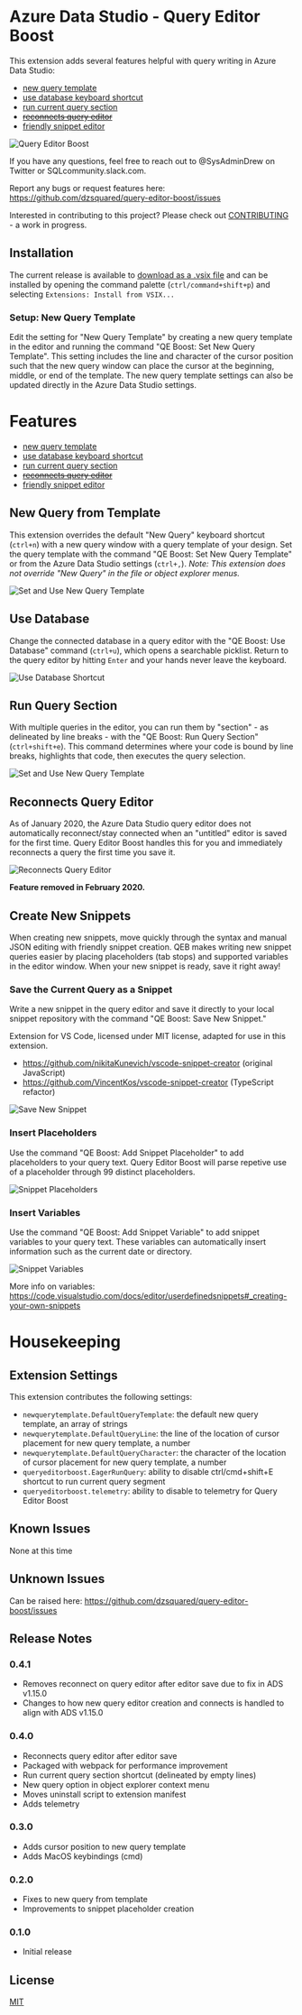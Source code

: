 # Azure Data Studio - Query Editor Boost

This extension adds several features helpful with query writing in Azure Data Studio:
* [new query template](#new-query-from-template)
* [use database keyboard shortcut](#use-database)
* [run current query section](#run-query-section)
* ~~[reconnects query editor](#reconnects-query-editor)~~
* [friendly snippet editor](#create-new-snippets)

![Query Editor Boost](https://raw.githubusercontent.com/dzsquared/query-editor-boost/master/images/QEboost_wide200.png)


If you have any questions, feel free to reach out to @SysAdminDrew on Twitter or SQLcommunity.slack.com.

Report any bugs or request features here: https://github.com/dzsquared/query-editor-boost/issues

Interested in contributing to this project?  Please check out [CONTRIBUTING](https://github.com/dzsquared/query-editor-boost/blob/master/CONTRIBUTING.md) - a work in progress.


## Installation
The current release is available to [download as a .vsix file](https://github.com/dzsquared/query-editor-boost/releases/download/0.4.1/query-editor-boost-0.4.1.vsix) and can be installed by opening the command palette (`ctrl/command+shift+p`) and selecting `Extensions: Install from VSIX...`

### Setup: New Query Template
Edit the setting for "New Query Template" by creating a new query template in the editor and running the command "QE Boost: Set New Query Template". This setting includes the line and character of the cursor position such that the new query window can place the cursor at the beginning, middle, or end of the template. The new query template settings can also be updated directly in the Azure Data Studio settings.


# Features
* [new query template](#new-query-from-template)
* [use database keyboard shortcut](#use-database)
* [run current query section](#run-query-section)
* ~~[reconnects query editor](#reconnects-query-editor)~~
* [friendly snippet editor](#create-new-snippets)

## New Query from Template
This extension overrides the default "New Query" keyboard shortcut (`ctrl+n`) with a new query window with a query template of your design.  Set the query template  with the command "QE Boost: Set New Query Template" or from the Azure Data Studio settings (`ctrl+,`).
*Note: This extension does not override "New Query" in the file  or object explorer menus.*

![Set and Use New Query Template](https://raw.githubusercontent.com/dzsquared/query-editor-boost/master/images/setNewQueryTemplate.gif)


## Use Database
Change the connected database in a query editor with the "QE Boost: Use Database" command (`ctrl+u`), which opens a searchable picklist. Return to the query editor by hitting `Enter` and your hands never leave the keyboard.

![Use Database Shortcut](https://raw.githubusercontent.com/dzsquared/query-editor-boost/master/images/useDatabase.gif)

## Run Query Section
With multiple queries in the editor, you can run them by "section" - as delineated by line breaks - with the "QE Boost: Run Query Section" (`ctrl+shift+e`).  This command determines where your code is bound by line breaks, highlights that code, then executes the query selection.

![Set and Use New Query Template](https://raw.githubusercontent.com/dzsquared/query-editor-boost/master/images/QuerySegment.gif)


## Reconnects Query Editor
As of January 2020, the Azure Data Studio query editor does not automatically reconnect/stay connected when an "untitled" editor is saved for the first time.  Query Editor Boost handles this for you and immediately reconnects a query the first time you save it.

![Reconnects Query Editor](https://raw.githubusercontent.com/dzsquared/query-editor-boost/master/images/QueryReconnect.gif)

**Feature removed in February 2020.**

## Create New Snippets

When creating new snippets, move quickly through the syntax and manual JSON editing with friendly snippet creation. QEB makes writing new snippet queries easier by placing placeholders (tab stops) and supported variables in the editor window. When your new snippet is ready, save it right away!

### Save the Current Query as a Snippet
Write a new snippet in the query editor and save it directly to your local snippet repository with the command "QE Boost: Save New Snippet."

Extension for VS Code, licensed under MIT license, adapted for use in this extension.
- https://github.com/nikitaKunevich/vscode-snippet-creator (original JavaScript)
- https://github.com/VincentKos/vscode-snippet-creator (TypeScript refactor)

![Save New Snippet](https://raw.githubusercontent.com/dzsquared/query-editor-boost/master/images/snippetSave.gif)

### Insert Placeholders

Use the command "QE Boost: Add Snippet Placeholder" to add placeholders to your query text.  Query Editor Boost will parse repetive use of a placeholder through 99 distinct placeholders.

![Snippet Placeholders](https://raw.githubusercontent.com/dzsquared/query-editor-boost/master/images/snippetPlaceholders.gif)

### Insert Variables

Use the command "QE Boost: Add Snippet Variable" to add snippet variables to your query text.  These variables can automatically insert information such as the current date or directory.

![Snippet Variables](https://raw.githubusercontent.com/dzsquared/query-editor-boost/master/images/snippetVariables.gif)

More info on variables: https://code.visualstudio.com/docs/editor/userdefinedsnippets#_creating-your-own-snippets



# Housekeeping

## Extension Settings

This extension contributes the following settings:

* `newquerytemplate.DefaultQueryTemplate`: the default new query template, an array of strings
* `newquerytemplate.DefaultQueryLine`: the line of the location of cursor placement for new query template, a number
* `newquerytemplate.DefaultQueryCharacter`: the character of the location of cursor placement for new query template, a number
* `queryeditorboost.EagerRunQuery`: ability to disable ctrl/cmd+shift+E shortcut to run current query segment
* `queryeditorboost.telemetry`: ability to disable to telemetry for Query Editor Boost

## Known Issues
None at this time

## Unknown Issues
Can be raised here: https://github.com/dzsquared/query-editor-boost/issues

## Release Notes

### 0.4.1
- Removes reconnect on query editor after editor save due to fix in ADS v1.15.0
- Changes to how new query editor creation and connects is handled to align with ADS v1.15.0

### 0.4.0

- Reconnects query editor after editor save
- Packaged with webpack for performance improvement
- Run current query section shortcut (delineated by empty lines)
- New query option in object explorer context menu
- Moves uninstall script to extension manifest
- Adds telemetry

### 0.3.0

- Adds cursor position to new query template
- Adds MacOS keybindings (cmd)

### 0.2.0

- Fixes to new query from template
- Improvements to snippet placeholder creation

### 0.1.0

- Initial release

## License
[MIT](https://github.com/dzsquared/query-editor-boost/blob/master/LICENSE)

